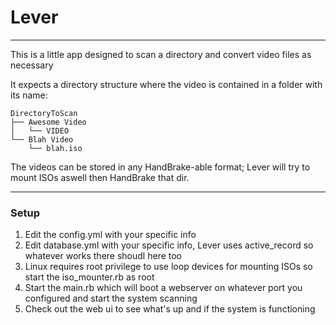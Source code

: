 # Lever
---

This is a little app designed to scan a directory and convert video files as necessary

It expects a directory structure where the video is contained in a folder with its name:
```
DirectoryToScan
├── Awesome Video
│   └── VIDEO
└── Blah Video
    └── blah.iso
```

The videos can be stored in any HandBrake-able format; Lever will try to mount ISOs aswell then HandBrake that dir.

---
### Setup
1. Edit the config.yml with your specific info
2. Edit database.yml with your specific info, Lever uses active_record so whatever works there shoudl here too
3. Linux requires root privilege to use loop devices for mounting ISOs so start the iso_mounter.rb as root
4. Start the main.rb which will boot a webserver on whatever port you configured and start the system scanning
5. Check out the web ui to see what's up and if the system is functioning
